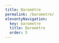 ```yaml
---
title: Baromètre
permalink: /barometre/
eleventyNavigation:
  key: barometre
  title: Baromètre
  order: 5
---
```

